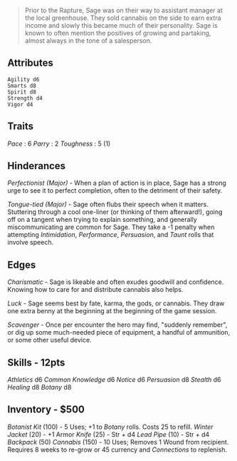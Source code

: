 > Prior to the Rapture, Sage was on their way to assistant manager at the local greenhouse. They sold cannabis on the side to earn extra income and slowly this became much of their personality. Sage is known to often mention the positives of growing and partaking, almost always in the tone of a salesperson.

## Attributes
	Agility d6
	Smarts d8
	Spirit d8
	Strength d4
	Vigor d4

## Traits
*Pace* : 6
*Parry* : 2
*Toughness* : 5 (1)

## Hinderances
*Perfectionist (Major)* - When a plan of action is in place, Sage has a strong urge to see it to perfect completion, often to the detriment of their safety.

*Tongue-tied (Major)* - Sage often flubs their speech when it matters. Stuttering through a cool one-liner (or thinking of them afterward!), going off on a tangent when trying to explain something, and generally miscommunicating are common for Sage. They take a -1 penalty when attempting *Intimidation*, *Performance*, *Persuasion*, and *Taunt* rolls that involve speech.

## Edges
*Charismatic* - Sage is likeable and often exudes goodwill and confidence. Knowing how to care for and distribute cannabis also helps.

*Luck* - Sage seems best by fate, karma, the gods, or cannabis. They draw one extra benny at the beginning at the beginning of the game session.

*Scavenger* - Once per encounter the hero may find, "suddenly remember", or dig up some much-needed piece of equipment, a handful of ammunition, or some other useful device.

## Skills - 12pts
*Athletics* d6
*Common Knowledge* d6
*Notice* d6
*Persuasion* d8
*Stealth* d6
*Healing* d8
*Botany* d8

## Inventory - $500
*Botanist Kit* (100) - 5 Uses; +1 to *Botany* rolls. Costs 25 to refill.
*Winter Jacket* (20) - +1 Armor
*Knife* (25) - Str + d4
*Lead Pipe* (10) - Str + d4
*Backpack* (50)
*Cannabis* (150) - 10 Uses; Removes 1 Wound from recipient. Requires 8 weeks to re-grow or 45 currency and *Connections* to replenish.
